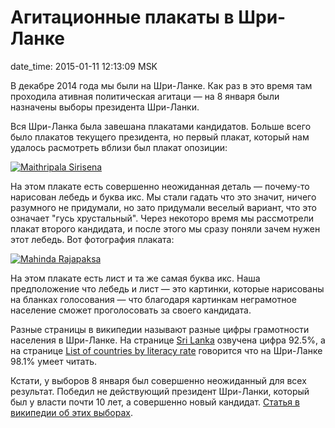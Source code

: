 # Агитационные плакаты в Шри-Ланке

date_time: 2015-01-11 12:13:09 MSK

В декабре 2014 года мы были на Шри-Ланке. Как раз в это время там проходила
ативная политическая агитаци — на 8 января были назначены выборы президента
Шри-Ланки.

Вся Шри-Ланка была завешана плакатами кандидатов. Больше всего было плакатов
текущего президента, но первый плакат, который нам удалось расмотреть вблизи
был плакат опозиции:

[![Maithripala Sirisena][1_small]][1_big]

На этом плакате есть совершенно неожиданная деталь — почему-то нарисован
лебедь и буква икс. Мы стали гадать что это значит, ничего разумного не
придумали, но зато придумали веселый вариант, что это означает "гусь
хрустальный". Через некоторо время мы рассмотрели плакат второго кандидата,
и после этого мы сразу поняли зачем нужен этот лебедь. Вот фотография
плаката:

[![Mahinda Rajapaksa][2_small]][2_big]

На этом плакате есть лист и та же самая буква икс. Наша предположение что
лебедь и лист — это картинки, которые нарисованы на бланках голосования —
что благодаря картинкам неграмотное население сможет проголосовать за своего
кандидата.

Разные страницы в википедии называют разные цифры грамотности населения в
Шри-Ланке. На странице [Sri Lanka](http://en.wikipedia.org/wiki/Sri_Lanka#Education)
озвучена цифра 92.5%, а на странице [List of countries by literacy rate](http://en.wikipedia.org/wiki/List_of_countries_by_literacy_rate)
говорится что на Шри-Ланке 98.1% умеет читать.

Кстати, у выборов 8 января был совершенно неожиданный для всех результат.
Победил не действующий президент Шри-Ланки, который был у власти почти 10
лет, а совершенно новый кандидат. [Статья в википедии об этих выборах](http://en.wikipedia.org/wiki/Sri_Lankan_presidential_election,_2015).

 [1_big]: https://upload.bessarabov.ru/bessarabov/J65Q0z-jTmx-UYLRn9g2RJuA9eQ.jpg
 [1_small]: https://upload.bessarabov.ru/bessarabov/N57c4C8RGBYl0MyuKvIfM1UOVTM.jpg
 [2_big]: https://upload.bessarabov.ru/bessarabov/Ke0frSWwoSziBGlAzi-PlmOvA3g.jpg
 [2_small]: https://upload.bessarabov.ru/bessarabov/KBKTUfa9yjHiaA4ICAYL4NOdtqU.jpg
